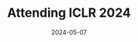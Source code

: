---
title:  "Attending ICLR 2024"
date:   2024-05-07
summary: This year, I will be attending ICLR in Vienna, Austria.
---